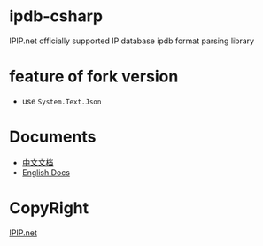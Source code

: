 # ipdb-csharp
IPIP.net officially supported IP database ipdb format parsing library

# feature of fork version

* use `System.Text.Json`

# Documents
* [中文文档](https://github.com/ipipdotnet/ipdb-csharp/blob/master/README_zh.md)
* [English Docs](https://github.com/ipipdotnet/ipdb-csharp/blob/master/README_en.md)

# CopyRight
[IPIP.net](https://www.ipip.net)